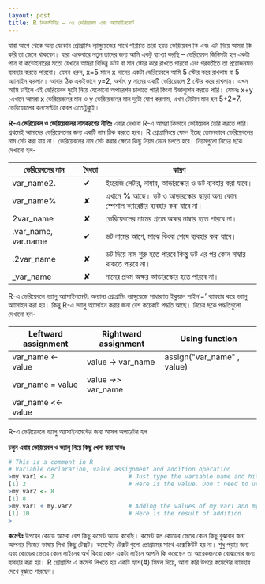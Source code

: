 ```yaml
---
layout: post
title: R কিকস্টার্টার – ০৪ ভেরিয়েবল এবং অ্যাসাইনমেন্ট
---
```

যারা আগে থেকে অন্য যেকোন প্রোগ্রামিং ল্যাঙ্গুয়েজের সাথে পরিচিত তারা হয়ত ভেরিয়েবল কি এবং এটা দিয়ে আমরা কি করি তা জেনে থাকবেন। যারা একেবারে নতুন তাদের জন্য আমি একটু ব্যাখ্যা করছি – ভেরিয়েবল জিনিসটা হল একটা পাত্র বা কন্টেইনারের মতো যেখানে আমরা বিভিন্ন ডাটা বা মান স্টোর করে রাখতে পারবো এবং পরবর্তীতে তা প্রয়োজনমত ব্যবহার করতে পারবো। যেমন ধরুন, x=5 মানে x নামের একটা ভেরিয়েবলে আমি 5 স্টোর করে রাখলাম বা 5 অ্যাসাইন করলাম। আবার ঠিক একইভাবে y=2, অর্থাৎ y নামের একটি ভেরিয়েবলে 2 স্টোর করে রাখলাম। এখন আমি চাইলে এই ভেরিয়েবল দুটো নিয়ে যেকোনো অপারেশন চালাতে পারি কিংবা ইভাল্যুশন করতে পারি। যেমনঃ x+y ;এখানে আমরা x ভেরিয়েবলের মান ও y ভেরিয়েবলের মান দুটো যোগ করলাম, এখন টোটাল মান হল 5+2=7. ভেরিয়েবলের কনসেপ্টটা কেবল এতোটুকুই।

**R-এ ভেরিয়েবল ও ভেরিয়েবলের নামকরণের নীতিঃ**
এবার দেখবো R-এ আমরা কিভাবে ভেরিয়েবল তৈরি করতে পারি। প্রথমেই আমাদের ভেরিয়েবলের জন্য একটি নাম ঠিক করতে হবে। R প্রোগ্রামিংয়ে যেমন ইচ্ছে তেমনভাবে ভেরিয়েবলের নাম সেট করা যায় না। ভেরিয়েবলের নাম সেট করার ক্ষেত্রে কিছু নিয়ম মেনে চলতে হবে। নিয়মগুলো নিচের ছকে দেখানো হল-

| ভেরিয়েবলের নাম | বৈধতা | কারণ |
| ------------- | ------------- | ----- |
| var_name2. | ✔ | ইংরেজি লেটার, নাম্বার, আন্ডারস্কোর ও ডট ব্যবহার করা যাবে। |
| var_name% | ✘ | এখানে % আছে। ডট ও আন্ডারস্কোর ছাড়া অন্য কোন স্পেশাল ক্যারেক্টার ব্যবহার করা যাবে না। |
| 2var_name | ✘ | ভেরিয়েবলের নামের প্রতম অক্ষর নাম্বার হতে পারবে না। |
| .var_name, var.name | ✔ | ডট নামের আগে, মাঝে কিংবা শেষে ব্যবহার করা যাবে। |
| .2var_name | ✘ | ডট দিয়ে নাম শুরু হতে পারবে কিন্তু ডট এর পর কোন নাম্বার থাকতে পারবে না। |
| _var_name | ✘ | নামের প্রথম অক্ষর আন্ডারস্কোর হতে পারবে না। |

R-এ ভেরিয়েবলে ভ্যালু অ্যাসাইনমেন্টঃ
অন্যান্য প্রোগ্রামিং ল্যাঙ্গুয়েজে সাধারণত ইকুয়াল সাইন’=’ ব্যাবহার করে ভ্যালু অ্যাসাইন করা হয়। কিন্তু R-এ ভ্যালু অ্যাসাইন করার জন্য বেশ কয়েকটি পদ্ধতি আছে। নিচের ছকে পদ্ধতিগুলো দেখানো হল-

| Leftward assignment | Rightward assignment | Using function |
| ------------- | ------------- | ---------- |
| var_name <- value | value -> var_name | assign("var_name" , value) |
| var_name = value | value ->> var_name |
| var_name <<- value |

R-এ ভেরিয়েবলে ভ্যালু অ্যাসাইনমেন্টের জন্য আসল অপারেটর হল

**চলুন এবার ভেরিয়েবল ও ভ্যালু নিয়ে কিছু খেলা করা যাকঃ**

```r
# This is a comment in R
# Variable declaration, value assignment and addition operation
>my.var1 <- 2                     # Just type the variable name and hited enter
[1] 2                             # Here is the value. Don't need to use print()
>my.var2 <- 8
[1] 8
>my.var1 + my.var2                # Adding the values of my.var1 and my.var2
[1] 10                            # Here is the result of addition
> 
```

**কমেন্টঃ** উপরের কোডে আমরা বেশ কিছু কমেন্ট অ্যাড করেছি। কমেন্ট হল কোডের ভেতর কোন কিছু বুঝাবার জন্য আপনার নিজের ভাষায় লিখা কিছু টেক্সট। কমেন্টের টেক্সট গুলো প্রোগ্রামের সাথে এক্সেকিউট হয় না। শুধু পড়ার জন্য এবং কোডের ভেতর কোন লাইনের অর্থ কিংবা কোন একটা লাইনে আপনি কি করেছেন তা আরেকজনকে বোঝানোর জন্য ব্যবহার করা হয়। R প্রোগ্রামিং এ কমেন্ট লিখতে হয় একটি হ্যাশ(#) সিম্বল দিয়ে, আশা করি উপরে কমেন্টের ব্যাবহার দেখে বুঝতে পারছেন। 
